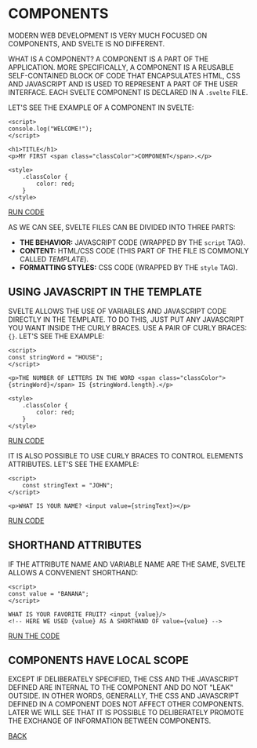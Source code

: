 # COMPONENTS

MODERN WEB DEVELOPMENT IS VERY MUCH FOCUSED ON COMPONENTS, AND SVELTE IS NO DIFFERENT.

WHAT IS A COMPONENT? A COMPONENT IS A PART OF THE APPLICATION. MORE SPECIFICALLY, A COMPONENT IS A REUSABLE SELF-CONTAINED BLOCK OF CODE THAT ENCAPSULATES HTML, CSS AND JAVASCRIPT AND IS USED TO  REPRESENT A PART OF THE USER INTERFACE. EACH SVELTE COMPONENT IS DECLARED IN A `.svelte` FILE.

LET'S SEE THE EXAMPLE OF A COMPONENT IN SVELTE:

```svelte
<script>
console.log("WELCOME!");
</script>

<h1>TITLE</h1>
<p>MY FIRST <span class="classColor">COMPONENT</span>.</p>

<style>
    .classColor {
        color: red;
    }
</style>
```

[RUN CODE](https://svelte.dev/repl/8317951f7e3f45b7b5d908ed6134d710)

AS WE CAN SEE, SVELTE FILES CAN BE DIVIDED INTO THREE PARTS:

* **THE BEHAVIOR:** JAVASCRIPT CODE (WRAPPED BY THE `script` TAG).
* **CONTENT:** HTML/CSS CODE (THIS PART OF THE FILE IS COMMONLY CALLED _TEMPLATE_).
* **FORMATTING STYLES:** CSS CODE (WRAPPED BY THE `style` TAG).

## USING JAVASCRIPT IN THE TEMPLATE

SVELTE ALLOWS THE USE OF VARIABLES AND JAVASCRIPT CODE DIRECTLY IN THE TEMPLATE. TO DO THIS, JUST PUT ANY JAVASCRIPT YOU WANT INSIDE THE CURLY BRACES. USE A PAIR OF CURLY BRACES: `{}`. LET'S SEE THE EXAMPLE:

```svelte
<script>
const stringWord = "HOUSE";
</script>

<p>THE NUMBER OF LETTERS IN THE WORD <span class="classColor">{stringWord}</span> IS {stringWord.length}.</p>

<style>
    .classColor {
        color: red;
    }
</style>
```

[RUN CODE](https://svelte.dev/repl/1af723b3f1de4f0393661e69cec8d27a)

IT IS ALSO POSSIBLE TO USE CURLY BRACES TO CONTROL ELEMENTS ATTRIBUTES. LET'S SEE THE EXAMPLE:

```svelte
<script>
    const stringText = "JOHN";
</script>

<p>WHAT IS YOUR NAME? <input value={stringText}></p>
```

[RUN CODE](https://svelte.dev/repl/988f0263e65e42a98d464fddaa580902)

## SHORTHAND ATTRIBUTES

IF THE ATTRIBUTE NAME AND VARIABLE NAME ARE THE SAME, SVELTE ALLOWS A CONVENIENT SHORTHAND:

```svelte
<script>
const value = "BANANA";
</script>

WHAT IS YOUR FAVORITE FRUIT? <input {value}/>
<!-- HERE WE USED {value} AS A SHORTHAND OF value={value} -->
```

[RUN THE CODE](https://svelte.dev/repl/afb46cbc73c94035b23971a37a909bbb)

## COMPONENTS HAVE LOCAL SCOPE

EXCEPT IF DELIBERATELY SPECIFIED, THE CSS AND THE JAVASCRIPT DEFINED ARE INTERNAL TO THE COMPONENT AND DO NOT "LEAK" OUTSIDE. IN OTHER WORDS, GENERALLY, THE CSS AND JAVASCRIPT DEFINED IN A COMPONENT DOES NOT AFFECT OTHER COMPONENTS. LATER WE WILL SEE THAT IT IS POSSIBLE TO DELIBERATELY PROMOTE THE EXCHANGE OF INFORMATION BETWEEN COMPONENTS.

[BACK](../README.md)
